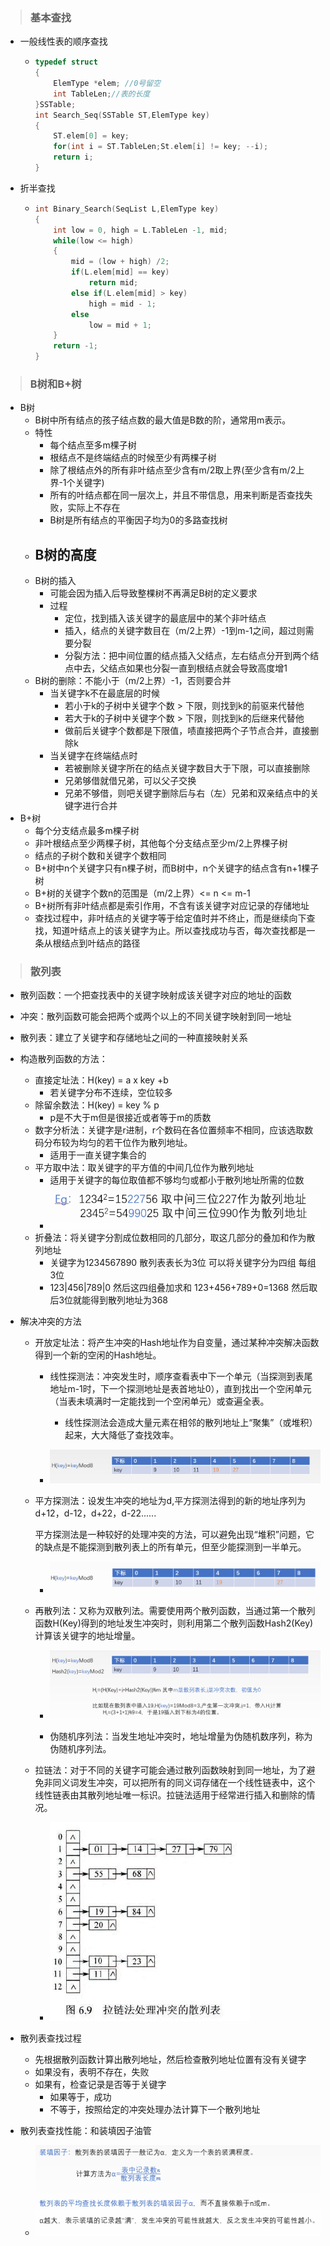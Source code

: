 > ### 基本查找

- 一般线性表的顺序查找

  - ```c++
    typedef struct
    {
        ElemType *elem; //0号留空
        int TableLen;//表的长度
    }SSTable;
    int Search_Seq(SSTable ST,ElemType key)
    {
        ST.elem[0] = key;
        for(int i = ST.TableLen;St.elem[i] != key; --i);
        return i;
    }
    ```

- 折半查找

  - ```c++
    int Binary_Search(SeqList L,ElemType key)
    {
        int low = 0, high = L.TableLen -1, mid;
        while(low <= high)
        {
            mid = (low + high) /2;
            if(L.elem[mid] == key)
                return mid;
            else if(L.elem[mid] > key)
                high = mid - 1;
            else
                low = mid + 1;
        }
        return -1;
    }
    ```



> ### B树和B+树

- B树
  - B树中所有结点的孩子结点数的最大值是B数的阶，通常用m表示。
  - 特性
    - 每个结点至多m棵子树
    - 根结点不是终端结点的时候至少有两棵子树
    - 除了根结点外的所有非叶结点至少含有m/2取上界(至少含有m/2上界-1个关键字)
    - 所有的叶结点都在同一层次上，并且不带信息，用来判断是否查找失败，实际上不存在
    - B树是所有结点的平衡因子均为0的多路查找树
  - B树的高度
    -  
  - B树的插入
    - 可能会因为插入后导致整棵树不再满足B树的定义要求
    - 过程
      - 定位，找到插入该关键字的最底层中的某个非叶结点
      - 插入，结点的关键字数目在（m/2上界）-1到m-1之间，超过则需要分裂
      - 分裂方法：把中间位置的结点插入父结点，左右结点分开到两个结点中去，父结点如果也分裂一直到根结点就会导致高度增1
  - B树的删除：不能小于（m/2上界）-1，否则要合并
    - 当关键字k不在最底层的时候
      - 若小于k的子树中关键字个数 > 下限，则找到k的前驱来代替他
      - 若大于k的子树中关键字个数  > 下限，则找到k的后继来代替他
      - 做前后关键字个数都是下限值，啧直接把两个子节点合并，直接删除k
    - 当关键字在终端结点时
      - 若被删除关键字所在的结点关键字数目大于下限，可以直接删除
      - 兄弟够借就借兄弟，可以父子交换
      - 兄弟不够借，则吧关键字删除后与右（左）兄弟和双亲结点中的关键字进行合并
- B+树
  - 每个分支结点最多m棵子树
  - 非叶根结点至少两棵子树，其他每个分支结点至少m/2上界棵子树
  - 结点的子树个数和关键字个数相同
  - B+树中n个关键字只有n棵子树，而B树中，n个关键字的结点含有n+1棵子树
  - B+树的关键字个数n的范围是（m/2上界）<= n <= m-1
  - B+树所有非叶结点都是索引作用，不含有该关键字对应记录的存储地址
  - 查找过程中，非叶结点的关键字等于给定值时并不终止，而是继续向下查找，知道叶结点上的该关键字为止。所以查找成功与否，每次查找都是一条从根结点到叶结点的路径



> ### 散列表

- 散列函数：一个把查找表中的关键字映射成该关键字对应的地址的函数

- 冲突：散列函数可能会把两个或两个以上的不同关键字映射到同一地址

- 散列表：建立了关键字和存储地址之间的一种直接映射关系

- 构造散列函数的方法：

  - 直接定址法：H(key) = a x key +b
    - 若关键字分布不连续，空位较多
  - 除留余数法：H(key) = key % p
    - p是不大于m但是很接近或者等于m的质数
  - 数字分析法：关键字是r进制，r个数码在各位置频率不相同，应该选取数码分布较为均匀的若干位作为散列地址。
    - 适用于一直关键字集合的
  - 平方取中法：取关键字的平方值的中间几位作为散列地址
    - 适用于关键字的每位取值都不够均匀或都小于散列地址所需的位数
    - ![](21.png)
  - 折叠法：将关键字分割成位数相同的几部分，取这几部分的叠加和作为散列地址
    - 关键字为1234567890 散列表表长为3位 可以将关键字分为四组 每组3位
    - 123|456|789|0
      然后这四组叠加求和
      123+456+789+0=1368  然后取后3位就能得到散列地址为368

- 解决冲突的方法

  - 开放定址法：将产生冲突的Hash地址作为自变量，通过某种冲突解决函数得到一个新的空闲的Hash地址。

    - 线性探测法：冲突发生时，顺序查看表中下一个单元（当探测到表尾地址m-1时，下一个探测地址是表首地址0），直到找出一个空闲单元（当表未填满时一定能找到一个空闲单元）或查遍全表。

      - 线性探测法会造成大量元素在相邻的散列地址上“聚集”（或堆积）起来，大大降低了查找效率。
    - ![](22.png)
  
  - 平方探测法：设发生冲突的地址为d,平方探测法得到的新的地址序列为d+12，d-12，d+22，d-22......
  
    平方探测法是一种较好的处理冲突的方法，可以避免出现“堆积”问题，它的缺点是不能探测到散列表上的所有单元，但至少能探测到一半单元。
  
    - ![](23.png)
  
  - 再散列法：又称为双散列法。需要使用两个散列函数，当通过第一个散列函数H(Key)得到的地址发生冲突时，则利用第二个散列函数Hash2(Key)计算该关键字的地址增量。
  
      - ![](24.png)
  
    - 伪随机序列法：当发生地址冲突时，地址增量为伪随机数序列，称为伪随机序列法。
  
  - 拉链法：对于不同的关键字可能会通过散列函数映射到同一地址，为了避免非同义词发生冲突，可以把所有的同义词存储在一个线性链表中，这个线性链表由其散列地址唯一标识。拉链法适用于经常进行插入和删除的情况。
  
    - ![](25.png)

- 散列表查找过程
  - 先根据散列函数计算出散列地址，然后检查散列地址位置有没有关键字
  - 如果没有，表明不存在，失败
  - 如果有，检查记录是否等于关键字
    - 如果等于，成功
    - 不等于，按照给定的冲突处理办法计算下一个散列地址
- 散列表查找性能：和装填因子油管
  - ![](26.png)
